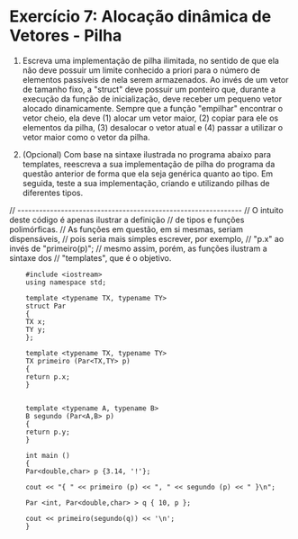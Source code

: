 # Exercício 7: **Alocação dinâmica de Vetores - Pilha**

1. Escreva uma implementação de pilha ilimitada, no sentido de que ela não deve possuir um limite conhecido a priori para o número de elementos passíveis de nela serem armazenados. Ao invés de um vetor de tamanho fixo, a "struct" deve possuir um ponteiro que, durante a execução da função de inicialização, deve receber um pequeno vetor alocado dinamicamente. Sempre que a função "empilhar" encontrar o vetor cheio, ela deve (1) alocar um vetor maior, (2) copiar para ele os elementos da pilha, (3) desalocar o vetor atual e (4) passar a utilizar o vetor maior como o vetor da pilha.

2. (Opcional) Com base na sintaxe ilustrada no programa abaixo para templates, reescreva a sua implementação de pilha do programa da questão anterior de forma que ela seja genérica quanto ao tipo. Em seguida, teste a sua implementação, criando e utilizando pilhas de diferentes tipos.

// --------------------------------------------------------------
// O intuito deste código é apenas ilustrar a definição
// de tipos e funções polimórficas.
// As funções em questão, em si mesmas, seriam dispensáveis,
// pois seria mais simples escrever, por exemplo,
// "p.x" ao invés de "primeiro(p)";
// mesmo assim, porém, as funções ilustram a sintaxe dos
// "templates", que é o objetivo.


        #include <iostream>
        using namespace std;

        template <typename TX, typename TY>
        struct Par
        {
        TX x;
        TY y;
        };

        template <typename TX, typename TY>
        TX primeiro (Par<TX,TY> p)
        {
        return p.x;
        }


        template <typename A, typename B>
        B segundo (Par<A,B> p)
        {
        return p.y;
        }

        int main ()
        {
        Par<double,char> p {3.14, '!'};

        cout << "{ " << primeiro (p) << ", " << segundo (p) << " }\n";

        Par <int, Par<double,char> > q { 10, p };

        cout << primeiro(segundo(q)) << '\n';
        }